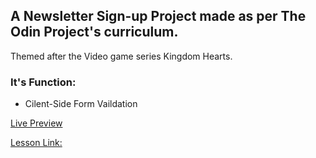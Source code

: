## **A Newsletter Sign-up Project** made as per The Odin Project's curriculum. 

Themed after the Video game series Kingdom Hearts.

### It's Function:
- Cilent-Side Form Vaildation

[Live Preview](https://sivasankar300.github.io/newsletter-signup/)

[Lesson Link:](https://www.theodinproject.com/lessons/node-path-intermediate-html-and-css-sign-up-form)



